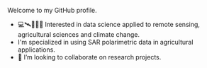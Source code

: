 Welcome to my GitHub profile.

- :computer::artificial_satellite::leaves::corn::banana: Interested in data science applied to remote sensing, agricultural sciences and climate change.
- I'm specialized in using SAR polarimetric data in agricultural applications.
- 👯 I’m looking to collaborate on research projects.

<!--
**jotape-e/jotape-e** is a ✨ _special_ ✨ repository because its `README.md` (this file) appears on your GitHub profile.

Here are some ideas to get you started:

- 🔭 I’m currently working on ...
- 🌱 I’m currently learning ...
- 👯 I’m looking to collaborate on ...
- 🤔 I’m looking for help with ...
- 💬 Ask me about ...
- 📫 How to reach me: ...
- 😄 Pronouns: ...
- ⚡ Fun fact: ...
-->
